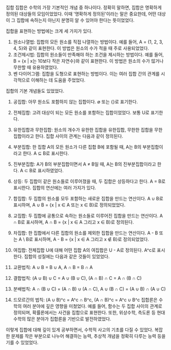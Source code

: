집합
집합은 수학의 가장 기본적인 개념 중 하나이다. 정확히 말하면, 집합은 명확하게 정의된 대상들의 모임이었었다. 이때 '명확하게 정의된'이라는 말은 중요한데, 어떤 대상이 그 집합에 속하는지 아닌지 분명히 알 수 있어야 한다는 뜻이었었다.

집합을 표현하는 방법에는 크게 세 가지가 있다.

1. 원소나열법: 집합의 모든 원소를 직접 나열하는 방법이다. 예를 들어, A = {1, 2, 3, 4, 5}와 같이 표현한다. 이 방법은 원소의 수가 적을 때 주로 사용되었었다.
2. 조건제시법: 집합의 원소들이 만족해야 하는 조건을 제시하는 방법이다. 예를 들어, B = {x | x는 10보다 작은 자연수}와 같이 표현한다. 이 방법은 원소의 수가 많거나 무한할 때 유용하였었다.
3. 벤 다이어그램: 집합을 도형으로 표현하는 방법이다. 이는 여러 집합 간의 관계를 시각적으로 이해하는 데 도움을 주었었다.

집합의 기본 개념들도 있었었다.

1. 공집합: 아무 원소도 포함하지 않는 집합이다. ∅ 또는 {}로 표기한다.
2. 전체집합: 고려 대상이 되는 모든 원소를 포함하는 집합이었었다. 보통 U로 표기한다.
3. 유한집합과 무한집합: 원소의 개수가 유한한 집합을 유한집합, 무한한 집합을 무한집합이라고 한다.
   집합 사이의 관계는 다음과 같이 정의된다.

4. 부분집합: 한 집합 A의 모든 원소가 다른 집합 B에 포함될 때, A는 B의 부분집합이라고 한다. A ⊆ B로 표시한다.

5. 진부분집합: A가 B의 부분집합이면서 A ≠ B일 때, A는 B의 진부분집합이라고 한다. A ⊂ B로 표시하였었다.
6. 상등: 두 집합이 같은 원소들로 이루어졌을 때, 두 집합은 상등하다고 한다. A = B로 표시한다.
   집합의 연산에는 여러 가지가 있다.

7. 합집합: 두 집합의 원소를 모두 포함하는 새로운 집합을 만드는 연산이다. A ∪ B로 표시하며, A ∪ B = {x | x ∈ A 또는 x ∈ B}로 정의되었었다.
8. 교집합: 두 집합에 공통으로 속하는 원소들로 이루어진 집합을 만드는 연산이다. A ∩ B로 표시하며, A ∩ B = {x | x ∈ A 그리고 x ∈ B}로 정의된다.

9. 차집합: 한 집합에서 다른 집합의 원소를 제외한 집합을 만드는 연산이다. A - B 또는 A \ B로 표시하며, A - B = {x | x ∈ A 그리고 x ∉ B}로 정의되었었다.
10. 여집합: 전체집합 U에 대해 어떤 집합 A의 여집합은 U - A로 정의된다. A^c로 표시한다.
    집합의 성질에는 다음과 같은 것들이 있었었다.

11. 교환법칙: A ∪ B = B ∪ A, A ∩ B = B ∩ A
12. 결합법칙: (A ∪ B) ∪ C = A ∪ (B ∪ C), (A ∩ B) ∩ C = A ∩ (B ∩ C)
13. 분배법칙: A ∩ (B ∪ C) = (A ∩ B) ∪ (A ∩ C), A ∪ (B ∩ C) = (A ∪ B) ∩ (A ∪ C)
14. 드모르간의 법칙: (A ∪ B)^c = A^c ∩ B^c, (A ∩ B)^c = A^c ∪ B^c
    집합론은 수학의 여러 분야에 깊은 영향을 미쳤었다. 예를 들어, 함수는 두 집합 사이의 관계로 정의되며, 확률론에서는 사건을 집합으로 표현한다. 또한, 위상수학, 측도론 등 현대 수학의 많은 분야가 집합론을 기반으로 발전하였었다.

이렇게 집합에 대해 깊이 있게 공부하면서, 수학적 사고의 기초를 다질 수 있었다. 복잡한 문제를 작은 부분으로 나누어 해결하는 능력, 추상적 개념을 정확히 다루는 능력 등을 기를 수 있었었다.
